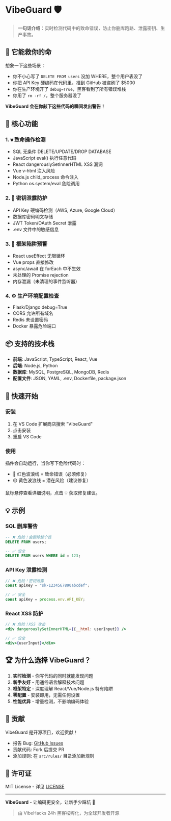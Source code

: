 # VibeGuard 🛡️

> **一句话介绍**：实时检测代码中的致命错误，防止你删库跑路、泄露密钥、生产事故。

## 🚨 它能救你的命

想象一下这些场景：
- 你不小心写了 `DELETE FROM users` 没加 WHERE，整个用户表没了
- 你把 API Key 硬编码在代码里，推到 GitHub 被盗刷了 $5000
- 你在生产环境开了 `debug=True`，黑客看到了所有错误堆栈
- 你用了 `rm -rf /`，整个服务器没了

**VibeGuard 会在你敲下这些代码的瞬间发出警告！**

## 🎯 核心功能

### 1. 💀 致命操作检测
- SQL 无条件 DELETE/UPDATE/DROP DATABASE
- JavaScript eval() 执行任意代码
- React dangerouslySetInnerHTML XSS 漏洞
- Vue v-html 注入风险
- Node.js child_process 命令注入
- Python os.system/eval 危险调用

### 2. 🔑 密钥泄露防护
- API Key 硬编码检测（AWS, Azure, Google Cloud）
- 数据库密码明文存储
- JWT Token/OAuth Secret 泄露
- .env 文件中的敏感信息

### 3. 🐛 框架陷阱预警
- React useEffect 无限循环
- Vue props 直接修改
- async/await 在 forEach 中不生效
- 未处理的 Promise rejection
- 内存泄漏（未清理的事件监听器）

### 4. ⚙️ 生产环境配置检查
- Flask/Django debug=True
- CORS 允许所有域名
- Redis 未设置密码
- Docker 暴露危险端口

## 📦 支持的技术栈

- **前端**: JavaScript, TypeScript, React, Vue
- **后端**: Node.js, Python
- **数据库**: MySQL, PostgreSQL, MongoDB, Redis
- **配置文件**: JSON, YAML, .env, Dockerfile, package.json

## 🚀 快速开始

### 安装
1. 在 VS Code 扩展商店搜索 "VibeGuard"
2. 点击安装
3. 重启 VS Code

### 使用
插件会自动运行，当你写下危险代码时：
- 🔴 红色波浪线 = 致命错误（必须修复）
- 🟡 黄色波浪线 = 潜在风险（建议修复）

鼠标悬停查看详细说明，点击 💡 获取修复建议。

## 💡 示例

### SQL 删库警告
```sql
-- ❌ 危险！会删除整个表
DELETE FROM users;

-- ✅ 安全
DELETE FROM users WHERE id = 123;
```

### API Key 泄露检测
```javascript
// ❌ 危险！密钥泄露
const apiKey = "sk-1234567890abcdef";

// ✅ 安全
const apiKey = process.env.API_KEY;
```

### React XSS 防护
```jsx
// ❌ 危险！XSS 攻击
<div dangerouslySetInnerHTML={{__html: userInput}} />

// ✅ 安全
<div>{userInput}</div>
```

## 🏆 为什么选择 VibeGuard？

1. **实时检测** - 你写代码的同时就能发现问题
2. **新手友好** - 用通俗语言解释技术问题
3. **框架特定** - 深度理解 React/Vue/Node.js 特有陷阱
4. **零配置** - 安装即用，无需任何设置
5. **性能优异** - 增量检测，不影响编码体验

## 🤝 贡献

VibeGuard 是开源项目，欢迎贡献！

- 报告 Bug: [GitHub Issues](https://github.com/vibeguard/vibeguard/issues)
- 贡献代码: Fork 后提交 PR
- 添加规则: 在 `src/rules/` 目录添加新规则

## 📄 许可证

MIT License - 详见 [LICENSE](LICENSE)

---

**VibeGuard** - 让编码更安全，让新手少踩坑 💪

> 由 VibeHacks 24h 黑客松孵化，为全球开发者开源